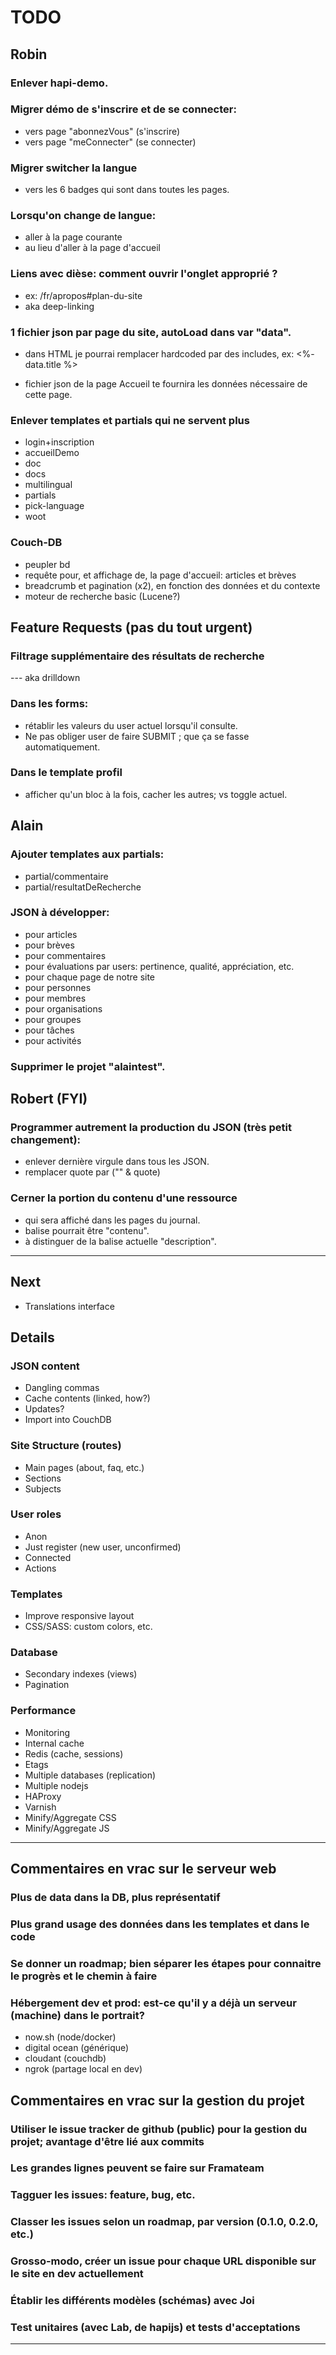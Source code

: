 # TODO

## Robin

### Enlever hapi-demo.

### Migrer démo de s'inscrire et de se connecter:
* vers page "abonnezVous" (s'inscrire)
* vers page "meConnecter" (se connecter)

### Migrer switcher la langue
* vers les 6 badges qui sont dans toutes les pages.

### Lorsqu'on change de langue:
* aller à la page courante
* au lieu d'aller à la page d'accueil

### Liens avec dièse: comment ouvrir l'onglet approprié ?
* ex: /fr/apropos#plan-du-site
* aka deep-linking

### 1 fichier json par page du site, autoLoad dans var "data".
* dans HTML je pourrai remplacer hardcoded par des includes, ex: <%- data.title %>
- fichier json de la page Accueil te fournira les données nécessaire de cette page.

### Enlever templates et partials qui ne servent plus
* login+inscription
* accueilDemo
* doc
* docs
* multilingual
* partials
* pick-language
* woot

### Couch-DB
* peupler bd
* requête pour, et affichage de, la page d'accueil: articles et brèves
* breadcrumb et pagination (x2), en fonction des données et du contexte
* moteur de recherche basic (Lucene?)

## Feature Requests (pas du tout urgent)

### Filtrage supplémentaire des résultats de recherche
--- aka drilldown

### Dans les forms:
* rétablir les valeurs du user actuel lorsqu'il consulte.
* Ne pas obliger user de faire SUBMIT ; que ça se fasse automatiquement.

### Dans le template profil
* afficher qu'un bloc à la fois, cacher les autres; vs toggle actuel.

## Alain

### Ajouter templates aux partials:
* partial/commentaire
* partial/resultatDeRecherche

### JSON à développer:
* pour articles
* pour brèves
* pour commentaires
* pour évaluations par users: pertinence, qualité, appréciation, etc.
* pour chaque page de notre site
* pour personnes
* pour membres
* pour organisations
* pour groupes
* pour tâches
* pour activités

### Supprimer le projet "alaintest".

## Robert (FYI)

### Programmer autrement la production du JSON (très petit changement):
* enlever dernière virgule dans tous les JSON.
* remplacer quote par ("\" & quote)

### Cerner la portion du contenu d'une ressource
* qui sera affiché dans les pages du journal.
* balise pourrait être "contenu".
* à distinguer de la balise actuelle "description".

----

## Next
* Translations interface

## Details
### JSON content
* Dangling commas
* Cache contents (linked, how?)
* Updates?
* Import into CouchDB

### Site Structure (routes)
* Main pages (about, faq, etc.)
* Sections
* Subjects

### User roles
* Anon
* Just register (new user, unconfirmed)
* Connected
* Actions

### Templates
* Improve responsive layout
* CSS/SASS: custom colors, etc.

### Database
* Secondary indexes (views)
* Pagination

### Performance
* Monitoring
* Internal cache
* Redis (cache, sessions)
* Etags
* Multiple databases (replication)
* Multiple nodejs
* HAProxy
* Varnish
* Minify/Aggregate CSS
* Minify/Aggregate JS

----

## Commentaires en vrac sur le serveur web

### Plus de data dans la DB, plus représentatif
### Plus grand usage des données dans les templates et dans le code
### Se donner un roadmap; bien séparer les étapes pour connaitre le progrès et le chemin à faire
### Hébergement dev et prod: est-ce qu'il y a déjà un serveur (machine) dans le portrait?
* now.sh (node/docker)
* digital ocean (générique)
* cloudant (couchdb)
* ngrok (partage local en dev)

## Commentaires en vrac sur la gestion du projet

### Utiliser le issue tracker de github (public) pour la gestion du projet; avantage d'être lié aux commits
### Les grandes lignes peuvent se faire sur Framateam
### Tagguer les issues: feature, bug, etc.
### Classer les issues selon un roadmap, par version (0.1.0, 0.2.0, etc.)
### Grosso-modo, créer un issue pour chaque URL disponible sur le site en dev actuellement
### Établir les différents modèles (schémas) avec Joi
### Test unitaires (avec Lab, de hapijs) et tests d'acceptations

----
